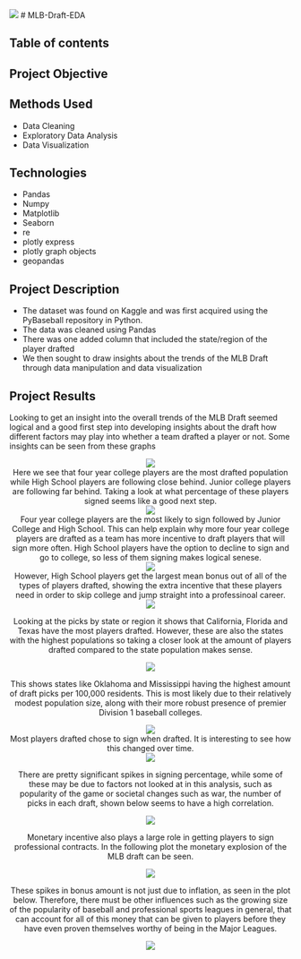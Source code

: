 <img src="MLBDraft.jpg">
# MLB-Draft-EDA

## Table of contents

## Project Objective


## Methods Used
+ Data Cleaning
+ Exploratory Data Analysis
+ Data Visualization

## Technologies
+ Pandas
+ Numpy
+ Matplotlib
+ Seaborn
+ re
+ plotly express
+ plotly graph objects
+ geopandas

## Project Description
+ The dataset was found on Kaggle and was first acquired using the PyBaseball repository in Python.
+ The data was cleaned using Pandas
+ There was one added column that included the state/region of the player drafted
+ We then sought to draw insights about the trends of the MLB Draft through data manipulation and data visualization

## Project Results

Looking to get an insight into the overall trends of the MLB Draft seemed logical and a good first step into developing insights about the draft how different factors may play into whether a team drafted a player or not. Some insights can be seen from these graphs


<div align = "center">
<img src = "images/PicksByType.png" style>
<div>
Here we see that four year college players are the most drafted population while High School players are following close behind. Junior college players are following far behind. Taking a look at what percentage of these players signed seems like a good next step.

<div align = "center">
<img src = "images/SigningPercentType.png" style>
<div>
Four year college players are the most likely to sign followed by Junior College and High School. This can help explain why more four year college players are drafted as a team has more incentive to draft players that will sign more often. High School players have the option to decline to sign and go to college, so less of them signing makes logical senese. 

<div align = "center">
<img src = "images/MeanBonusType.png" style>
<div>
However, High School players get the largest mean bonus out of all of the types of players drafted, showing the extra incentive that these players need in order to skip college and jump straight into a professinoal career.

<div align = "center">
<img src = "images/PicksByState.png" style>
<div>

Looking at the picks by state or region it shows that California, Florida and Texas have the most players drafted. However, these are also the states with the highest populations so taking a closer look at the amount of players drafted compared to the state population makes sense.

<div align = "center">
<img src = "images/ChoroByState.png" style>
<div>

This shows states like Oklahoma and Mississippi having the highest amount of draft picks per 100,000 residents. This is most likely due to their relatively modest population size, along with their more robust presence of premier Division 1 baseball colleges.

<div align = "center">
<img src = "images/SigningResultsOverall.png" style>
<div>
Most players drafted chose to sign when drafted. It is interesting to see how this changed over time.

<div align = "center">
<img src = "images/SigningProportionTime.png" style>
<div>

There are pretty significant spikes in signing percentage, while some of these may be due to factors not looked at in this analysis, such as popularity of the game or societal changes such as war, the number of picks in each draft, shown below seems to have a high correlation.

<div align = "center">
<img src = "images/NumberPicksTime.png" style>
<div>

Monetary incentive also plays a large role in getting players to sign professional contracts. In the following plot the monetary explosion of the MLB draft can be seen. 

<div align = "center">
<img src = "images/ScatterBonus.png" style>
<div>

These spikes in bonus amount is not just due to inflation, as seen in the plot below. Therefore, there must be other influences such as the growing size of the popularity of baseball and professional sports leagues in general, that can account for all of this money that can be given to players before they have even proven themselves worthy of being in the Major Leagues.

<div align = "center">
<img src = "images/InflationBonus.png" style>
<div>










